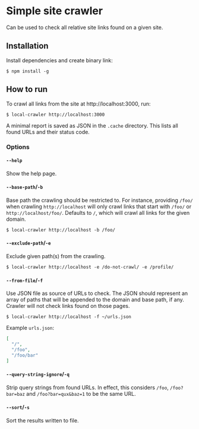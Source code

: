 # Simple site crawler

Can be used to check all relative site links found on a given site.

## Installation

Install dependencies and create binary link:

```shell
$ npm install -g
```

## How to run

To crawl all links from the site at http://localhost:3000, run:

```shell
$ local-crawler http://localhost:3000
```

A minimal report is saved as JSON in the `.cache` directory. This lists all found URLs and their status code.

### Options

#### `--help`

Show the help page.

#### `--base-path`/`-b`

Base path the crawling should be restricted to. For instance, providing `/foo/` when crawling `http://localhost` will only crawl links that start with `/foo/` or `http://localhost/foo/`. Defaults to `/`, which will crawl all links for the given domain. 

```shell
$ local-crawler http://localhost -b /foo/
```

#### `--exclude-path`/`-e`

Exclude given path(s) from the crawling.

```shell
$ local-crawler http://localhost -e /do-not-crawl/ -e /profile/
```

#### `--from-file`/`-f`

Use JSON file as source of URLs to check. The JSON should represent an array of paths that will be appended to the domain and base path, if any. Crawler will not check links found on those pages.

```shell
$ local-crawler http://localhost -f ~/urls.json
```

Example `urls.json`:
```json
[
  "/",
  "/foo",
  "/foo/bar"
]
```

#### `--query-string-ignore`/`-q`

Strip query strings from found URLs. In effect, this considers `/foo`, `/foo?bar=baz` and `/foo?bar=qux&baz=1` to be the same URL.

#### `--sort`/`-s`

Sort the results written to file.
